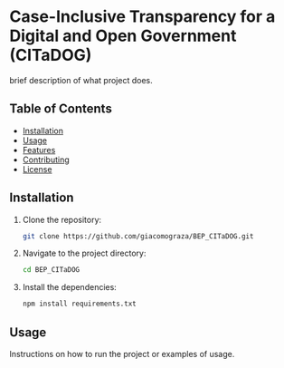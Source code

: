 # Case-Inclusive Transparency for a Digital and Open Government (CITaDOG)

brief description of what project does.

## Table of Contents
- [Installation](#installation)
- [Usage](#usage)
- [Features](#features)
- [Contributing](#contributing)
- [License](#license)

## Installation

1. Clone the repository:
    ```bash
    git clone https://github.com/giacomograza/BEP_CITaDOG.git
    ```
2. Navigate to the project directory:
    ```bash
    cd BEP_CITaDOG
    ```
3. Install the dependencies:
    ```bash
    npm install requirements.txt
    ```

## Usage

Instructions on how to run the project or examples of usage.
